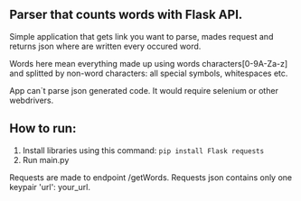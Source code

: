 ## Parser that counts words with Flask API.

Simple application that gets link you want to parse, mades request and returns json where are written every occured word.

Words here mean everything made up using words characters[0-9A-Za-z] and splitted by non-word characters: all special symbols, whitespaces etc.

App can`t parse json generated code. It would require selenium or other webdrivers. 

## How to run:
1. Install libraries using this command: `pip install Flask requests`
2. Run main.py

Requests are made to endpoint /getWords. Requests json contains only one keypair 'url': your_url.
